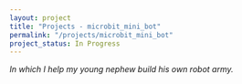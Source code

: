 ```yaml
---
layout: project
title: "Projects - microbit_mini_bot"
permalink: "/projects/microbit_mini_bot"
project_status: In Progress
---
```


_In which I help my young nephew build his own robot army._

